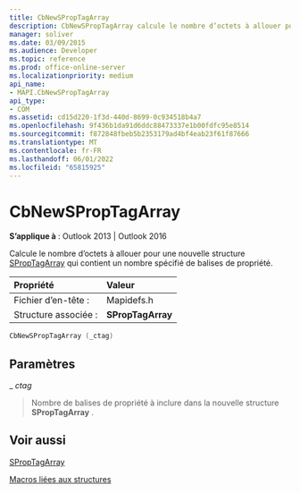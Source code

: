 ```yaml
---
title: CbNewSPropTagArray
description: CbNewSPropTagArray calcule le nombre d’octets à allouer pour une nouvelle structure SPropTagArray qui contient un nombre spécifié de balises de propriété.
manager: soliver
ms.date: 03/09/2015
ms.audience: Developer
ms.topic: reference
ms.prod: office-online-server
ms.localizationpriority: medium
api_name:
- MAPI.CbNewSPropTagArray
api_type:
- COM
ms.assetid: cd15d220-1f3d-440d-8699-0c934518b4a7
ms.openlocfilehash: 9f436b1da91d6ddc88473337e1b00fdfc95e8514
ms.sourcegitcommit: f872848fbeb5b2353179ad4bf4eab23f61f87666
ms.translationtype: MT
ms.contentlocale: fr-FR
ms.lasthandoff: 06/01/2022
ms.locfileid: "65815925"
---
```

# <a name="cbnewsproptagarray"></a>CbNewSPropTagArray

  
  
**S’applique à** : Outlook 2013 | Outlook 2016 
  
Calcule le nombre d’octets à allouer pour une nouvelle structure [SPropTagArray](sproptagarray.md) qui contient un nombre spécifié de balises de propriété. 
  
|Propriété |Valeur |
|:-----|:-----|
|Fichier d’en-tête :  <br/> |Mapidefs.h  <br/> |
|Structure associée :  <br/> |**SPropTagArray** <br/> |
   
```cpp
CbNewSPropTagArray (_ctag)
```

## <a name="parameters"></a>Paramètres

 _ _ctag_
  
> Nombre de balises de propriété à inclure dans la nouvelle structure **SPropTagArray** . 
    
## <a name="see-also"></a>Voir aussi



[SPropTagArray](sproptagarray.md)


[Macros liées aux structures](macros-related-to-structures.md)


